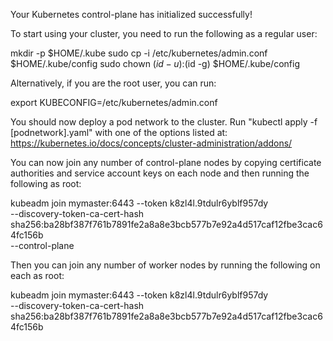 Your Kubernetes control-plane has initialized successfully!

To start using your cluster, you need to run the following as a regular user:

mkdir -p $HOME/.kube
sudo cp -i /etc/kubernetes/admin.conf $HOME/.kube/config
sudo chown $(id -u):$(id -g) $HOME/.kube/config

Alternatively, if you are the root user, you can run:

export KUBECONFIG=/etc/kubernetes/admin.conf

You should now deploy a pod network to the cluster.
Run "kubectl apply -f [podnetwork].yaml" with one of the options listed at:
https://kubernetes.io/docs/concepts/cluster-administration/addons/

You can now join any number of control-plane nodes by copying certificate authorities
and service account keys on each node and then running the following as root:

kubeadm join mymaster:6443 --token k8zl4l.9tdulr6yblf957dy \
--discovery-token-ca-cert-hash sha256:ba28bf387f761b7891fe2a8a8e3bcb577b7e92a4d517caf12fbe3cac64fc156b \
--control-plane

Then you can join any number of worker nodes by running the following on each as root:

kubeadm join mymaster:6443 --token k8zl4l.9tdulr6yblf957dy \
--discovery-token-ca-cert-hash sha256:ba28bf387f761b7891fe2a8a8e3bcb577b7e92a4d517caf12fbe3cac64fc156b